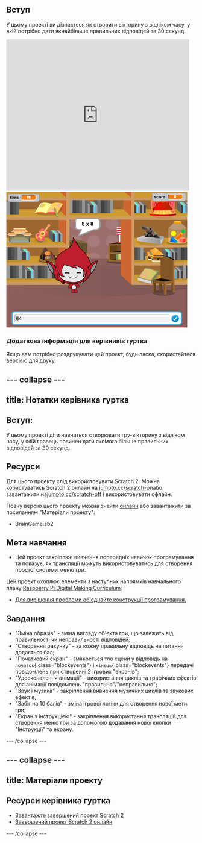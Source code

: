 ## Вступ

У цьому проекті ви дізнаєтеся як створити вікторину з відліком часу, у якій потрібно дати якнайбільше правильних відповідей за 30 секунд.

<div class="scratch-preview">
  <iframe allowtransparency="true" width="485" height="402" src="https://scratch.mit.edu/projects/embed/42225768/?autostart=false" frameborder="0"></iframe>
  <img src="images/brain-final.png">
</div>

### Додаткова інформація для керівників гуртка

Якщо вам потрібно роздрукувати цей проект, будь ласка, скористайтеся [версією для друку](https://projects.raspberrypi.org/en/projects/brain-game/print).

## \--- collapse \---

## title: Нотатки керівника гуртка

## Вступ:

У цьому проекті діти навчаться створювати гру-вікторину з відліком часу, у якій гравець повинен дати якомога більше правильних відповідей за 30 секунд.

## Ресурси

Для цього проекту слід використовувати Scratch 2. Можна користуватись Scratch 2 онлайн на [jumpto.cc/scratch-on](http://jumpto.cc/scratch-on)або завантажити на[jumpto.cc/scratch-off](http://jumpto.cc/scratch-off) і використовувати офлайн.

Повну версію цього проекту можна знайти [онлайн](http://scratch.mit.edu/projects/42225768/#editor) або завантажити за посиланням "Матеріали проекту":

* BrainGame.sb2

## Мета навчання

* Цей проект закріплює вивчення попередніх навичок програмування та показує, як трансляції можуть використовуватись для створення простої системи меню гри.

Цей проект охоплює елементи з наступних напрямків навчального плану [ Raspberry Pi Digital Making Curriculum](http://rpf.io/curriculum):

* [Для вирішення проблеми об'єднайте конструкції програмування.](https://www.raspberrypi.org/curriculum/programming/builder)

## Завдання

* "Зміна образів" - зміна вигляду об'єкта гри, що залежить від правильності чи неправильності відповідей;
* "Створення рахунку" - за кожну правильну відповідь на питання додається бал;
* "Початковий екран" - змінюється тло сцени у відповідь на `початок`{:class="blockevents"} і `кінець`{:class="blockevents"} передачі повідомлень при створенні 2 ігрових "екранів";
* "Удосконалення анімації" - використання циклів та графічних ефектів для анімації повідомлень "правильно"/"неправильно";
* "Звук і музика" - закріплення вивчення музичних циклів та звукових ефектів;
* "Забіг на 10 балів" - зміна ігрової логіки для створення нової мети гри;
* "Екран з інструкцією" - закріплення використання трансляцій для створення меню гри за допомогою додавання нової кнопки "Інструкції" та екрану.

\--- /collapse \---

## \--- collapse \---

## title: Матеріали проекту

## Ресурси керівника гуртка

* [Завантажте завершений проект Scratch 2](resources/BrainGame.sb2)
* [Завершений проект Scratch 2 онлайн](http://scratch.mit.edu/projects/42225768/#editor)

\--- /collapse \---